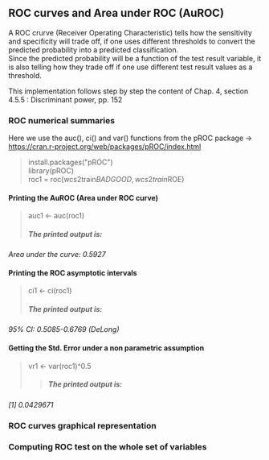 ## ROC curves and Area under ROC (AuROC)

A ROC crurve (Receiver Operating Characteristic) tells how the sensitivity and specificity will trade off, 
if one uses different thresholds to convert the predicted probability into a predicted classification.<br> 
Since the predicted probability will be a function of the test result variable, it is also telling how they trade off 
if one use different test result values as a threshold.

This implementation follows step by step the content of Chap. 4, section 4.5.5 :  Discriminant power, pp. 152<br>

### ROC numerical summaries
Here we use the auc(), ci() and var() functions from the pROC package -> https://cran.r-project.org/web/packages/pROC/index.html<br>
> install.packages("pROC")<br>
> library(pROC)<br>
> roc1 = roc(wcs2train$BADGOOD, wcs2train$ROE)<br>

#### Printing the AuROC (Area under ROC curve)
> auc1 <- auc(roc1)
> ##### <em>The printed output is:
Area under the curve: 0.5927</em>

#### Printing the ROC asymptotic intervals
> ci1 <- ci(roc1)
> ##### <em>The printed output is:
95% CI: 0.5085-0.6769 (DeLong)</em>

#### Getting the Std. Error under a non parametric assumption
> vr1 <- var(roc1)^0.5
> > ##### <em>The printed output is:
[1] 0.0429671</em><br>
> 
### ROC curves graphical representation
### Computing ROC test on the whole set of variables
